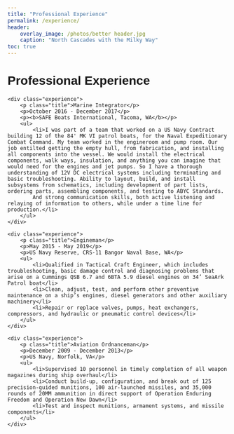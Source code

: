 ```yaml
---
title: "Professional Experience"
permalink: /experience/
header:
    overlay_image: /photos/better header.jpg
    caption: "North Cascades with the Milky Way"
toc: true
---
```



<html>
<head>
    <title>Professional Experience</title>
    <style>
        body {
            font-family: Arial, sans-serif;
            margin: 20px;
        }
        .experience {
            margin-bottom: 20px;
        }
        .title {
            font-weight: bold;
        }
    </style>
</head>
<body>
    <h1>Professional Experience</h1>

    <div class="experience">
        <p class="title">Marine Integrator</p>
        <p>October 2016 - December 2017</p>
        <p><b>SAFE Boats International, Tacoma, WA</b></p>
        <ul>
            <li>I was part of a team that worked on a US Navy Contract building 12 of the 84' MK VI patrol boats, for the Naval Expeditionary Combat Command. My team worked in the engineroom and pump room. Our job entilted getting the empty hull, from fabrication, and installing all components into the vessel. We would install the electrical components, walk ways, insulation, and anything you can imagine that would need for the engines and jet pumps. So I have a thorough understanding of 12V DC electrical systems including terminating and basic troubleshooting. Ability to layout, build, and install subsystems from schematics, including development of part lists, ordering parts, assembling components, and testing to ABYC Standards.
            And strong communication skills, both active listening and relaying of information to others, while under a time line for production.</li>
        </ul>
    </div>

    <div class="experience">
        <p class="title">Engineman</p>
        <p>May 2015 - May 2019</p>
        <p>US Navy Reserve, CRS-11 Bangor Naval Base, WA</p>
        <ul>
            <li>Qualified in Tactical Craft Engineer, which includes troubleshooting, basic damage control and diagnosing problems that arise on a Cummings QSB 6.7 and 6BTA 5.9 diesel engines on 34’ SeaArk Patrol boat</li>
            <li>Clean, adjust, test, and perform other preventive maintenance on a ship’s engines, diesel generators and other auxiliary machinery</li>
            <li>Repair or replace valves, pumps, heat exchangers, compressors, and hydraulic or pneumatic control devices</li>
        </ul>
    </div>

    <div class="experience">
        <p class="title">Aviation Ordnanceman</p>
        <p>December 2009 - December 2013</p>
        <p>US Navy, Norfolk, VA</p>
        <ul>
            <li>Supervised 10 personnel in timely completion of all weapon magazines during ship overhaul</li>
            <li>Conduct build-up, configuration, and break out of 125 precision-guided munitions, 100 air-launched missiles, and 35,000 rounds of 20MM ammunition in direct support of Operation Enduring Freedom and Operation New Dawn</li>
            <li>Test and inspect munitions, armament systems, and missile components</li>
        </ul>
    </div>
</body>
</html>

